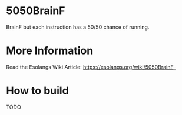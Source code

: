 # 5050BrainF
 
BrainF but each instruction has a 50/50 chance of running.

# More Information

Read the Esolangs Wiki Article: https://esolangs.org/wiki/5050BrainF_

# How to build

TODO
